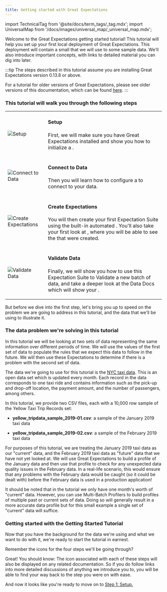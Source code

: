 ```yaml
---
title: Getting started with Great Expectations
---
```

import TechnicalTag from '@site/docs/term_tags/_tag.mdx';
import UniversalMap from '/docs/images/universal_map/_universal_map.mdx';

Welcome to the Great Expectations getting started tutorial! This tutorial will help you set up your first local deployment of Great Expectations.  This deployment will contain a small <TechnicalTag relative="../../" tag="expectation_suite" text="Expectation Suite" /> that we will use to <TechnicalTag relative="../../" tag="validation" text="Validate" /> some sample data. We'll also introduce important concepts, with links to detailed material you can dig into later.

:::tip
The steps described in this tutorial assume you are installing Great Expectations version 0.13.8 or above.

For a tutorial for older versions of Great Expectations, please see older versions of this documentation, which can be found [here](https://docs.greatexpectations.io/en/latest/guides/tutorials.html).
:::

### This tutorial will walk you through the following steps

<table class="borderless markdown">
<tr>
    <td>
        <img
          src={require('../../images/universal_map/Gear-active.png').default}
          alt="Setup"
        />
    </td>
    <td>
        <h4>Setup</h4>
        <p>

First, we will make sure you have Great Expectations installed and show you how to initialize a <TechnicalTag relative="../../" tag="data_context" text="Data Context" />.

</p>
    </td>
</tr>
<tr>
    <td>
        <img
          src={require('../../images/universal_map/Outlet-active.png').default}
          alt="Connect to Data"
        />
    </td>
    <td>
        <h4>Connect to Data</h4>
        <p>

Then you will learn how to configure a <TechnicalTag relative="../../" tag="datasource" text="Datasource" /> to connect to your data.

</p>
    </td>
</tr>
<tr>
    <td>
        <img
          src={require('../../images/universal_map/Flask-active.png').default}
          alt="Create Expectations"
        />
    </td>
    <td>
        <h4>Create Expectations</h4>
        <p>

You will then create your first Expectation Suite using the built-in automated <TechnicalTag relative="../../" tag="profiler" text="Profiler" />. You'll also take your first look at <TechnicalTag relative="../../" tag="data_docs" text="Data Docs" />, where you will be able to see the <TechnicalTag relative="../../" tag="expectation" text="Expectations" /> that were created.

</p>
    </td>
</tr>
<tr>
    <td>
        <img
          src={require('../../images/universal_map/Checkmark-active.png').default}
          alt="Validate Data"
        />
    </td>
    <td>
        <h4>Validate Data</h4>
        <p>

Finally, we will show you how to use this Expectation Suite to Validate a new batch of data, and take a deeper look at the Data Docs which will show your <TechnicalTag relative="../../" tag="validation_result" text="Validation Results" />.

</p>
    </td>
</tr>
</table>

But before we dive into the first step, let's bring you up to speed on the problem we are going to address in this tutorial, and the data that we'll be using to illustrate it.

### The data problem we're solving in this tutorial

In this tutorial we will be looking at two sets of data representing the same information over different periods of time.  We will use the values of the first set of data to populate the rules that we expect this data to follow in the future.  We will then use these Expectations to determine if there is a problem with the second set of data.

The data we're going to use for this tutorial is the [NYC taxi data](https://www1.nyc.gov/site/tlc/about/tlc-trip-record-data.page). This is an open data set which is updated every month. Each record in the data corresponds to one taxi ride and contains information such as the pick-up and drop-off location, the payment amount, and the number of passengers, among others.

In this tutorial, we provide two CSV files, each with a 10,000 row sample of the Yellow Taxi Trip Records set:

- **yellow_tripdata_sample_2019-01.csv**: a sample of the January 2019 taxi data

- **yellow_tripdata_sample_2019-02.csv**: a sample of the February 2019 taxi data

For purposes of this tutorial, we are treating the January 2019 taxi data as our "current" data, and the February 2019 taxi data as "future" data that we have not yet looked at.  We will use Great Expectations to build a profile of the January data and then use that profile to check for any unexpected data quality issues in the February data.  In a real-life scenario, this would ensure that any problems with the February data would be caught (so it could be dealt with) before the February data is used in a production application!

It should be noted that in the tutorial we only have one month's worth of "current" data.  However, you can use Multi-Batch Profilers to build profiles of multiple past or current sets of data.  Doing so will generally result in a more accurate data profile but for this small example a single set of "current" data will suffice.

### Getting started with the Getting Started Tutorial

Now that you have the background for the data we're using and what we want to do with it, we're ready to start the tutorial in earnest.

Remember the icons for the four steps we'll be going through?

<UniversalMap setup='active' connect='active' create='active' validate='active'/>

Great! You should know: The icon associated with each of these steps will also be displayed on any related documentation.  So if you do follow links into more detailed discussions of anything we introduce you to, you will be able to find your way back to the step you were on with ease.

And now it looks like you're ready to move on to [Step 1: Setup.](./tutorial_setup.md)
